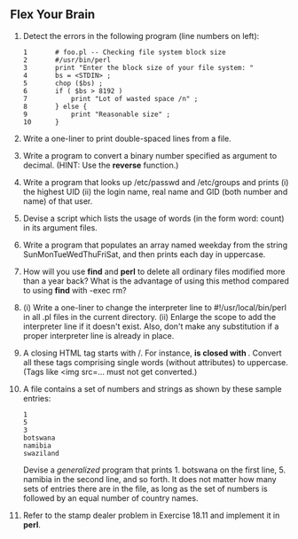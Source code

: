 ## Flex Your Brain

01. Detect the errors in the following program (line numbers on left):  

        1       # foo.pl -- Checking file system block size
        2       #/usr/bin/perl
        3       print "Enter the block size of your file system: "
        4       bs = <STDIN> ;
        5       chop ($bs) ;
        6       if ( $bs > 8192 )
        7           print "Lot of wasted space /n" ;
        8       } else {
        9           print "Reasonable size" ;
        10      }

    


02. Write a one-liner to print double-spaced lines from a file.

    


03. Write a program to convert a binary number specified as argument to decimal. (HINT: Use the **reverse** function.)

    


04. Write a program that looks up /etc/passwd and /etc/groups and prints (i) the highest UID (ii) the login name, real name and GID (both number and name) of that user.

    


05. Devise a script which lists the usage of words (in the form word: count) in its argument files.

    


06. Write a program that populates an array named weekday from the string SunMonTueWedThuFriSat, and then prints each day in uppercase.

    


07. How will you use **find** and **perl** to delete all ordinary files modified more than a year back? What is the advantage of using this method compared to using **find** with -exec rm?

    


08. (i) Write a one-liner to change the interpreter line to #!/usr/local/bin/perl in all .pl files in the current directory. (ii) Enlarge the scope to add the interpreter line if it doesn't exist. Also, don't make any substitution if a proper interpreter line is already in place.

    


09. A closing HTML tag starts with /. For instance, <b> is closed with </b>. Convert all these tags comprising single words (without attributes) to uppercase. (Tags like <img src=... must not get converted.)

    


10. A file contains a set of numbers and strings as shown by these sample entries:  

        1
        5
        3
        botswana
        namibia
        swaziland

    Devise a _generalized_ program that prints 1. botswana on the first line, 5. namibia in the second line, and so forth. It does not matter how many sets of entries there are in the file, as long as the set of numbers is followed by an equal number of country names.

    


11. Refer to the stamp dealer problem in Exercise 18.11 and implement it in **perl**.

    
